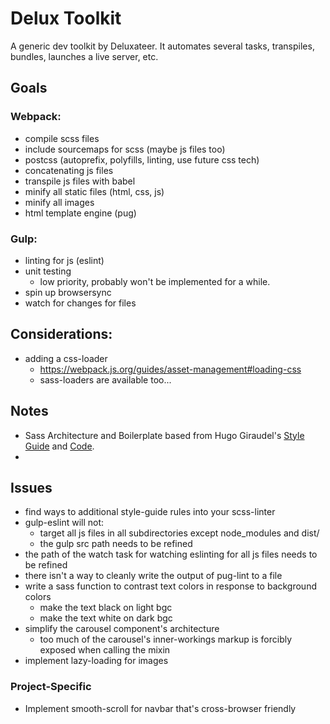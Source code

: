 # Delux Toolkit

A generic dev toolkit by Deluxateer. It automates several tasks, transpiles, bundles, launches a live server, etc.

## Goals

### Webpack:
* compile scss files
* include sourcemaps for scss (maybe js files too)
* postcss (autoprefix, polyfills, linting, use future css tech)
* concatenating js files
* transpile js files with babel
* minify all static files (html, css, js)
* minify all images
* html template engine (pug)


### Gulp:
* linting for js (eslint)
* unit testing
  * low priority, probably won't be implemented for a while.
* spin up browsersync
* watch for changes for files

## Considerations:
* adding a css-loader
  * https://webpack.js.org/guides/asset-management#loading-css
  * sass-loaders are available too...

## Notes
* Sass Architecture and Boilerplate based from Hugo Giraudel's [Style Guide](https://sass-guidelin.es/) and [Code](https://github.com/HugoGiraudel/sass-boilerplate).
* 

## Issues
* find ways to additional style-guide rules into your scss-linter
* gulp-eslint will not:
  * target all js files in all subdirectories except node_modules and dist/
  * the gulp src path needs to be refined
* the path of the watch task for watching eslinting for all js files needs to be refined
* there isn't a way to cleanly write the output of pug-lint to a file
* write a sass function to contrast text colors in response to background colors
  * make the text black on light bgc
  * make the text white on dark bgc
* simplify the carousel component's architecture
  * too much of the carousel's inner-workings markup is forcibly exposed when calling the mixin
* implement lazy-loading for images

### Project-Specific
* Implement smooth-scroll for navbar that's cross-browser friendly